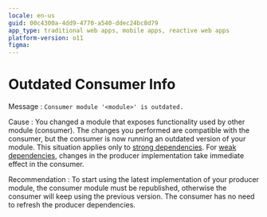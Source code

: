```yaml
---
locale: en-us
guid: 00c4300a-4dd9-4770-a540-ddec24bc8d79
app_type: traditional web apps, mobile apps, reactive web apps
platform-version: o11
figma:
---
```


# Outdated Consumer Info

<a id="helpid-30181"></a>

Message
:   `Consumer module '<module>' is outdated.`

Cause
:   You changed a module that exposes functionality used by other module (consumer). The changes you performed are compatible with the consumer, but the consumer is now running an outdated version of your module. This situation applies only to [strong dependencies](../../../building-apps/reuse-and-refactor/strong-weak-dependencies.md#strong-dependencies). For [weak dependencies](../../../building-apps/reuse-and-refactor/strong-weak-dependencies.md#weak-dependencies), changes in the producer implementation take immediate effect in the consumer.

Recommendation
:   To start using the latest implementation of your producer module, the consumer module must be republished, otherwise the consumer will keep using the previous version. The consumer has no need to refresh the producer dependencies.

